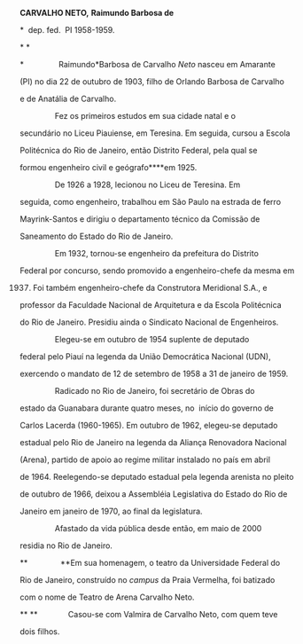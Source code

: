 **CARVALHO NETO,** **Raimundo Barbosa de**



\*  dep. fed.  PI 1958-1959.



* *



*                Raimundo*Barbosa de Carvalho *Neto* nasceu em Amarante

(PI) no dia 22 de outu­bro de 1903, filho de Orlando Barbosa de Carvalho

e de Anatália de Carvalho.



                Fez os primeiros estudos em sua cidade natal e o

secundário no Liceu Piauiense, em Teresina. Em seguida, cursou a Escola

Politéc­nica do Rio de Janeiro, então Distrito Federal, pela qual se

formou engenheiro civil e geógrafo****em 1925.



                De 1926 a 1928, lecionou no Liceu de Teresina. Em

seguida, como engenheiro, tra­balhou em São Paulo na estrada de ferro

Mayrink-Santos e dirigiu o departamento técnico da Comissão de

Saneamento do Esta­do do Rio de Janeiro.



                Em 1932, tornou-se engenheiro da prefei­tura do Distrito

Federal por concurso, sendo promovido a engenheiro-chefe da mesma em

1937. Foi também engenheiro-chefe da Construtora Meridional S.A., e

professor da Faculdade Nacional de Arquitetura e da Esco­la Politécnica

do Rio de Janeiro. Presidiu ainda o Sindicato Nacional de Engenheiros.



                Elegeu-se em outubro de 1954 suplente de deputado

federal pelo Piauí na legenda da União Democrática Nacional (UDN),

exercen­do o mandato de 12 de setembro de 1958 a 31 de janeiro de 1959.



                Radicado no Rio de Janeiro, foi secretário de Obras do

estado da Guanabara durante quatro meses, no  início do governo de

Carlos Lacerda (1960-1965). Em outubro de 1962, elegeu-se deputado

estadual pelo Rio de Janeiro na legenda da Aliança Renovadora Nacional

(Arena), partido de apoio ao regime militar instalado no país em abril

de 1964. Reelegendo-se deputado estadual pela legenda arenista no pleito

de outubro de 1966, deixou a Assembléia Legislativa do Estado do Rio de

Janeiro em janeiro de 1970, ao final da legislatura.



                Afastado da vida pública desde então, em maio de 2000

residia no Rio de Janeiro.



**               **Em sua homenagem, o teatro da Universidade Federal do

Rio de Janeiro, construído no *campus* da Praia Vermelha, foi batizado

com o nome de Teatro de Arena Carvalho Neto.



** **              Casou-se com Valmira de Carvalho Neto, com quem teve

dois filhos.



 




